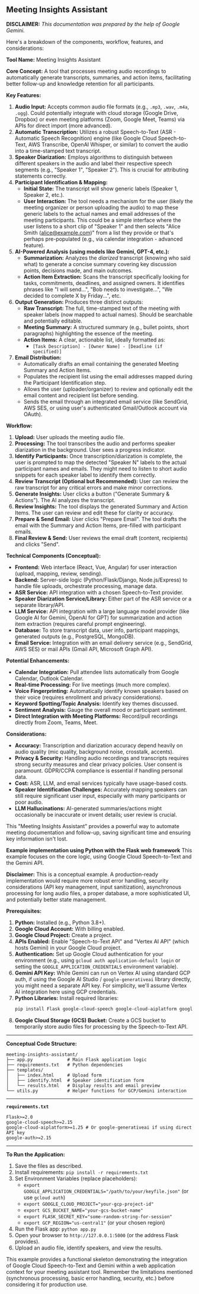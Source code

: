**Meeting Insights Assistant**
---

**DISCLAIMER:** _This documentation was prepared by the help of Google Gemini._

Here's a breakdown of the components, workflow, features, and considerations:

**Tool Name:** Meeting Insights Assistant

**Core Concept:** A tool that processes meeting audio recordings to automatically generate transcripts, summaries, and action items, facilitating better follow-up and knowledge retention for all participants.

**Key Features:**

1.  **Audio Input:** Accepts common audio file formats (e.g., `.mp3`, `.wav`, `.m4a`, `.ogg`). Could potentially integrate with cloud storage (Google Drive, Dropbox) or even meeting platforms (Zoom, Google Meet, Teams) via APIs for direct import (more advanced).
2.  **Automatic Transcription:** Utilizes a robust Speech-to-Text (ASR - Automatic Speech Recognition) engine (like Google Cloud Speech-to-Text, AWS Transcribe, OpenAI Whisper, or similar) to convert the audio into a time-stamped text transcript.
3.  **Speaker Diarization:** Employs algorithms to distinguish between different speakers in the audio and label their respective speech segments (e.g., "Speaker 1", "Speaker 2"). This is crucial for attributing statements correctly.
4.  **Participant Identification & Mapping:**
    *   **Initial State:** The transcript will show generic labels (Speaker 1, Speaker 2, etc.).
    *   **User Interaction:** The tool needs a mechanism for the user (likely the meeting organizer or person uploading the audio) to map these generic labels to the actual names and email addresses of the meeting participants. This could be a simple interface where the user listens to a short clip of "Speaker 1" and then selects "Alice Smith (alice@example.com)" from a list they provide or that's perhaps pre-populated (e.g., via calendar integration - advanced feature).
5.  **AI-Powered Analysis (using models like Gemini, GPT-4, etc.):**
    *   **Summarization:** Analyzes the *diarized* transcript (knowing who said what) to generate a concise summary covering key discussion points, decisions made, and main outcomes.
    *   **Action Item Extraction:** Scans the transcript specifically looking for tasks, commitments, deadlines, and assigned owners. It identifies phrases like "I will send...", "Bob needs to investigate...", "We decided to complete X by Friday...", etc.
6.  **Output Generation:** Produces three distinct outputs:
    *   **Raw Transcript:** The full, time-stamped text of the meeting with speaker labels (now mapped to actual names). Should be searchable and potentially editable.
    *   **Meeting Summary:** A structured summary (e.g., bullet points, short paragraphs) highlighting the essence of the meeting.
    *   **Action Items:** A clear, actionable list, ideally formatted as:
        *   `[Task Description] - [Owner Name] - [Deadline (if specified)]`
7.  **Email Distribution:**
    *   Automatically drafts an email containing the generated Meeting Summary and Action Items.
    *   Populates the recipient list using the email addresses mapped during the Participant Identification step.
    *   Allows the user (uploader/organizer) to review and optionally edit the email content and recipient list before sending.
    *   Sends the email through an integrated email service (like SendGrid, AWS SES, or using user's authenticated Gmail/Outlook account via OAuth).

**Workflow:**

1.  **Upload:** User uploads the meeting audio file.
2.  **Processing:** The tool transcribes the audio and performs speaker diarization in the background. User sees a progress indicator.
3.  **Identify Participants:** Once transcription/diarization is complete, the user is prompted to map the detected "Speaker N" labels to the actual participant names and emails. They might need to listen to short audio snippets for each speaker label to identify them correctly.
4.  **Review Transcript (Optional but Recommended):** User can review the raw transcript for any critical errors and make minor corrections.
5.  **Generate Insights:** User clicks a button ("Generate Summary & Actions"). The AI analyzes the transcript.
6.  **Review Insights:** The tool displays the generated Summary and Action Items. The user can review and edit these for clarity or accuracy.
7.  **Prepare & Send Email:** User clicks "Prepare Email". The tool drafts the email with the Summary and Action Items, pre-filled with participant emails.
8.  **Final Review & Send:** User reviews the email draft (content, recipients) and clicks "Send".

**Technical Components (Conceptual):**

*   **Frontend:** Web interface (React, Vue, Angular) for user interaction (upload, mapping, review, sending).
*   **Backend:** Server-side logic (Python/Flask/Django, Node.js/Express) to handle file uploads, orchestrate processing, manage data.
*   **ASR Service:** API integration with a chosen Speech-to-Text provider.
*   **Speaker Diarization Service/Library:** Either part of the ASR service or a separate library/API.
*   **LLM Service:** API integration with a large language model provider (like Google AI for Gemini, OpenAI for GPT) for summarization and action item extraction (requires careful prompt engineering).
*   **Database:** To store transcript data, user info, participant mappings, generated outputs (e.g., PostgreSQL, MongoDB).
*   **Email Service:** Integration with an email delivery service (e.g., SendGrid, AWS SES) or mail APIs (Gmail API, Microsoft Graph API).

**Potential Enhancements:**

*   **Calendar Integration:** Pull attendee lists automatically from Google Calendar, Outlook Calendar.
*   **Real-time Processing:** For live meetings (much more complex).
*   **Voice Fingerprinting:** Automatically identify known speakers based on their voice (requires enrollment and privacy considerations).
*   **Keyword Spotting/Topic Analysis:** Identify key themes discussed.
*   **Sentiment Analysis:** Gauge the overall mood or participant sentiment.
*   **Direct Integration with Meeting Platforms:** Record/pull recordings directly from Zoom, Teams, Meet.

**Considerations:**

*   **Accuracy:** Transcription and diarization accuracy depend heavily on audio quality (mic quality, background noise, crosstalk, accents).
*   **Privacy & Security:** Handling audio recordings and transcripts requires strong security measures and clear privacy policies. User consent is paramount. GDPR/CCPA compliance is essential if handling personal data.
*   **Cost:** ASR, LLM, and email services typically have usage-based costs.
*   **Speaker Identification Challenges:** Accurately mapping speakers can still require significant user input, especially with many participants or poor audio.
*   **LLM Hallucinations:** AI-generated summaries/actions might occasionally be inaccurate or invent details; user review is crucial.

This "Meeting Insights Assistant" provides a powerful way to automate meeting documentation and follow-up, saving significant time and ensuring key information isn't lost.

**Example implementation using Python with the Flask web framework**
This example focuses on the core logic, using Google Cloud Speech-to-Text and the Gemini API.

**Disclaimer:** This is a conceptual example. A production-ready implementation would require more robust error handling, security considerations (API key management, input sanitization), asynchronous processing for long audio files, a proper database, a more sophisticated UI, and potentially better state management.

**Prerequisites:**

1.  **Python:** Installed (e.g., Python 3.8+).
2.  **Google Cloud Account:** With billing enabled.
3.  **Google Cloud Project:** Create a project.
4.  **APIs Enabled:** Enable "Speech-to-Text API" and "Vertex AI API" (which hosts Gemini) in your Google Cloud project.
5.  **Authentication:** Set up Google Cloud authentication for your environment (e.g., using `gcloud auth application-default login` or setting the `GOOGLE_APPLICATION_CREDENTIALS` environment variable).
6.  **Gemini API Key:** While Gemini can run on Vertex AI using standard GCP auth, if using the Google AI Studio / `google-generativeai` library directly, you might need a separate API key. For simplicity, we'll assume Vertex AI integration here using GCP credentials.
7.  **Python Libraries:** Install required libraries:
    ```bash
    pip install Flask google-cloud-speech google-cloud-aiplatform google-auth
    ```
8.  **Google Cloud Storage (GCS) Bucket:** Create a GCS bucket to temporarily store audio files for processing by the Speech-to-Text API.

---

**Conceptual Code Structure:**

```
meeting-insights-assistant/
├── app.py             # Main Flask application logic
├── requirements.txt   # Python dependencies
├── templates/
│   ├── index.html     # Upload form
│   ├── identify.html  # Speaker identification form
│   └── results.html   # Display results and email preview
└── utils.py           # Helper functions for GCP/Gemini interaction
```

---

**`requirements.txt`**

```
Flask>=2.0
google-cloud-speech>=2.15
google-cloud-aiplatform>=1.25 # Or google-generativeai if using direct API key
google-auth>=2.15
```

---

**To Run the Application:**

1.  Save the files as described.
2.  Install requirements: `pip install -r requirements.txt`
3.  Set Environment Variables (replace placeholders):
    *   `export GOOGLE_APPLICATION_CREDENTIALS="/path/to/your/keyfile.json"` (or use `gcloud auth`)
    *   `export GOOGLE_CLOUD_PROJECT="your-gcp-project-id"`
    *   `export GCS_BUCKET_NAME="your-gcs-bucket-name"`
    *   `export FLASK_SECRET_KEY="some-random-string-for-session"`
    *   `export GCP_REGION="us-central1"` (or your chosen region)
4.  Run the Flask app: `python app.py`
5.  Open your browser to `http://127.0.0.1:5000` (or the address Flask provides).
6.  Upload an audio file, identify speakers, and view the results.

This example provides a functional skeleton demonstrating the integration of Google Cloud Speech-to-Text and Gemini within a web application context for your meeting assistant tool. Remember the limitations mentioned (synchronous processing, basic error handling, security, etc.) before considering it for production use.
